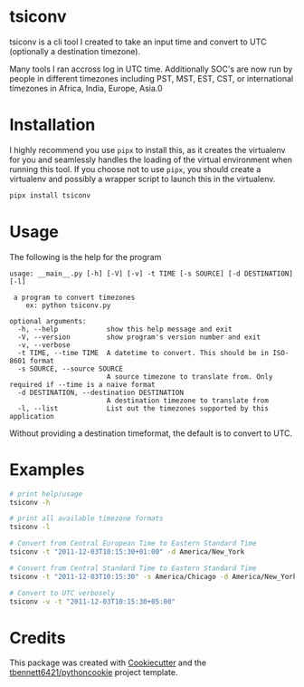 # tsiconv

tsiconv is a cli tool I created to take an input time and convert to UTC (optionally a destination timezone).

Many tools I ran accross log in UTC time. Additionally SOC's are now run by people in different timezones including PST, MST, EST, CST, or international timezones in Africa, India, Europe, Asia.0

# Installation
I highly recommend you use `pipx` to install this, as it creates the virtualenv for you and seamlessly handles the loading of the virtual environment when running this tool. If you choose not to use `pipx`, you should create a virtualenv and possibly a wrapper script to launch this in the virtualenv.

```sh
pipx install tsiconv
```

# Usage

The following is the help for the program
```
usage: __main__.py [-h] [-V] [-v] -t TIME [-s SOURCE] [-d DESTINATION] [-l]

 a program to convert timezones
    ex: python tsiconv.py

optional arguments:
  -h, --help            show this help message and exit
  -V, --version         show program's version number and exit
  -v, --verbose
  -t TIME, --time TIME  A datetime to convert. This should be in ISO-8601 format
  -s SOURCE, --source SOURCE
                        A source timezone to translate from. Only required if --time is a naive format
  -d DESTINATION, --destination DESTINATION
                        A destination timezone to translate from
  -l, --list            List out the timezones supported by this application
```

Without providing a destination timeformat, the default is to convert to UTC.

# Examples

```sh
# print help/usage
tsiconv -h

# print all available timezone formats
tsiconv -l

# Convert from Central European Time to Eastern Standard Time
tsiconv -t "2011-12-03T10:15:30+01:00" -d America/New_York

# Convert from Central Standard Time to Eastern Standard Time
tsiconv -t "2011-12-03T10:15:30" -s America/Chicago -d America/New_York

# Convert to UTC verbosely
tsiconv -v -t "2011-12-03T10:15:30+05:00"
```

# Credits

This package was created with [Cookiecutter](https://github.com/cookiecutter/cookiecutter) and the [tbennett6421/pythoncookie](https://github.com/tbennett6421/pythoncookie) project template.
